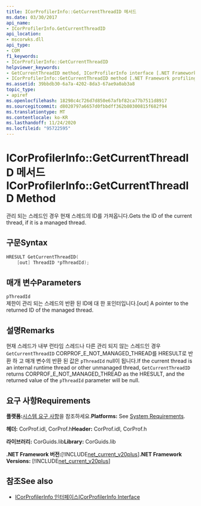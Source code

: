 ```yaml
---
title: ICorProfilerInfo::GetCurrentThreadID 메서드
ms.date: 03/30/2017
api_name:
- ICorProfilerInfo.GetCurrentThreadID
api_location:
- mscorwks.dll
api_type:
- COM
f1_keywords:
- ICorProfilerInfo::GetCurrentThreadID
helpviewer_keywords:
- GetCurrentThreadID method, ICorProfilerInfo interface [.NET Framework profiling]
- ICorProfilerInfo::GetCurrentThreadID method [.NET Framework profiling]
ms.assetid: 39bbdb30-6a7a-4202-8da3-67ae9a0ab3a8
topic_type:
- apiref
ms.openlocfilehash: 18298c4c726d7d850e67afbf82ca77b7511d8917
ms.sourcegitcommit: d8020797a6657d0fbbdff362b80300815f682f94
ms.translationtype: MT
ms.contentlocale: ko-KR
ms.lasthandoff: 11/24/2020
ms.locfileid: "95722595"
---
```

# <a name="icorprofilerinfogetcurrentthreadid-method"></a><span data-ttu-id="03d8b-102">ICorProfilerInfo::GetCurrentThreadID 메서드</span><span class="sxs-lookup"><span data-stu-id="03d8b-102">ICorProfilerInfo::GetCurrentThreadID Method</span></span>

<span data-ttu-id="03d8b-103">관리 되는 스레드인 경우 현재 스레드의 ID를 가져옵니다.</span><span class="sxs-lookup"><span data-stu-id="03d8b-103">Gets the ID of the current thread, if it is a managed thread.</span></span>  
  
## <a name="syntax"></a><span data-ttu-id="03d8b-104">구문</span><span class="sxs-lookup"><span data-stu-id="03d8b-104">Syntax</span></span>  
  
```cpp  
HRESULT GetCurrentThreadID(  
    [out] ThreadID *pThreadId);  
```  
  
## <a name="parameters"></a><span data-ttu-id="03d8b-105">매개 변수</span><span class="sxs-lookup"><span data-stu-id="03d8b-105">Parameters</span></span>  

 `pThreadId`  
 <span data-ttu-id="03d8b-106">제한이 관리 되는 스레드의 반환 된 ID에 대 한 포인터입니다.</span><span class="sxs-lookup"><span data-stu-id="03d8b-106">[out] A pointer to the returned ID of the managed thread.</span></span>  
  
## <a name="remarks"></a><span data-ttu-id="03d8b-107">설명</span><span class="sxs-lookup"><span data-stu-id="03d8b-107">Remarks</span></span>  

 <span data-ttu-id="03d8b-108">현재 스레드가 내부 런타임 스레드나 다른 관리 되지 않는 스레드인 경우 `GetCurrentThreadID` CORPROF_E_NOT_MANAGED_THREAD를 HRESULT로 반환 하 고 매개 변수의 반환 된 값은 `pThreadId` null이 됩니다.</span><span class="sxs-lookup"><span data-stu-id="03d8b-108">If the current thread is an internal runtime thread or other unmanaged thread, `GetCurrentThreadID` returns CORPROF_E_NOT_MANAGED_THREAD as the HRESULT, and the returned value of the `pThreadId` parameter will be null.</span></span>  
  
## <a name="requirements"></a><span data-ttu-id="03d8b-109">요구 사항</span><span class="sxs-lookup"><span data-stu-id="03d8b-109">Requirements</span></span>  

 <span data-ttu-id="03d8b-110">**플랫폼:**[시스템 요구 사항](../../get-started/system-requirements.md)을 참조하세요.</span><span class="sxs-lookup"><span data-stu-id="03d8b-110">**Platforms:** See [System Requirements](../../get-started/system-requirements.md).</span></span>  
  
 <span data-ttu-id="03d8b-111">**헤더:** CorProf.idl, CorProf.h</span><span class="sxs-lookup"><span data-stu-id="03d8b-111">**Header:** CorProf.idl, CorProf.h</span></span>  
  
 <span data-ttu-id="03d8b-112">**라이브러리:** CorGuids.lib</span><span class="sxs-lookup"><span data-stu-id="03d8b-112">**Library:** CorGuids.lib</span></span>  
  
 <span data-ttu-id="03d8b-113">**.NET Framework 버전:**[!INCLUDE[net_current_v20plus](../../../../includes/net-current-v20plus-md.md)]</span><span class="sxs-lookup"><span data-stu-id="03d8b-113">**.NET Framework Versions:** [!INCLUDE[net_current_v20plus](../../../../includes/net-current-v20plus-md.md)]</span></span>  
  
## <a name="see-also"></a><span data-ttu-id="03d8b-114">참조</span><span class="sxs-lookup"><span data-stu-id="03d8b-114">See also</span></span>

- [<span data-ttu-id="03d8b-115">ICorProfilerInfo 인터페이스</span><span class="sxs-lookup"><span data-stu-id="03d8b-115">ICorProfilerInfo Interface</span></span>](icorprofilerinfo-interface.md)
